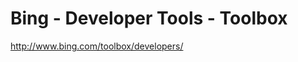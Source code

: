 <!--
id: 193903619
link: http://kevinisom.info/post/193903619/bing-developer-tools-toolbox
slug: bing-developer-tools-toolbox
date: Tue Sep 22 2009 16:54:43 GMT+1200 (NZST)
raw: {"blog_name":"kevinisom","id":193903619,"post_url":"http://kevinisom.info/post/193903619/bing-developer-tools-toolbox","slug":"bing-developer-tools-toolbox","type":"link","date":"2009-09-22 04:54:43 GMT","timestamp":1253595283,"state":"published","format":"html","reblog_key":"VChq1CYp","tags":[],"short_url":"http://tmblr.co/Zw68YyBZhm3","highlighted":[],"feed_item":"http://www.bing.com/toolbox/developers/","from_feed_id":"650234","note_count":0,"title":"Bing - Developer Tools - Toolbox","url":"http://www.bing.com/toolbox/developers/","description":""}
publish: 2009-09-022
tags: 
title: Bing - Developer Tools - Toolbox
-->


Bing - Developer Tools - Toolbox
================================

<http://www.bing.com/toolbox/developers/>

